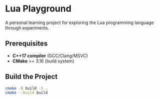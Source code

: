 # Lua Playground

A personal learning project for exploring the Lua programming language through experiments.

## Prerequisites

+ **C++17 compiler** (GCC/Clang/MSVC)
+ **CMake** >= 3.16 (build system)

## Build the Project

```bash
cmake -B build -S .
cmake --build build
```
